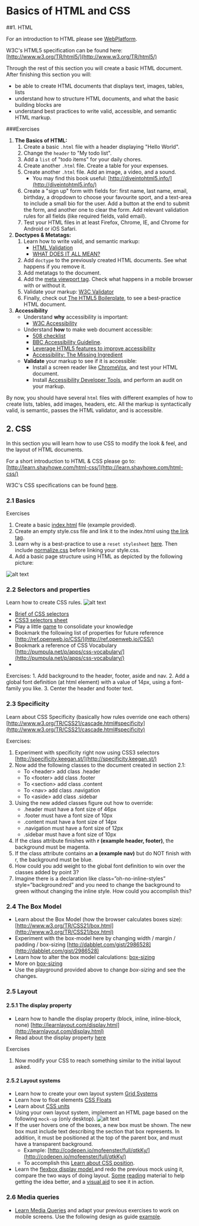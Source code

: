 # Basics of HTML and CSS

##1. HTML

For an introduction to HTML please see [WebPlatform](http://docs.webplatform.org/wiki/html/tutorials).

W3C's HTML5 specification can be found here: [http://www.w3.org/TR/html5/](http://www.w3.org/TR/html5/)

Through the rest of this section you will create a basic HTML document. After finishing this section you will: 

* be able to create HTML documents that displays text, images, tables, lists
* understand how to structure HTML documents, and what the basic building blocks are
* understand best practices to write valid, accessible, and semantic HTML markup.

###Exercises

1. **The Basics of HTML:** 
	1. Create a basic `.html` file with a header displaying "Hello World".
	2. Change the `header` to "My todo list".
	3. Add a `list` of "todo items" for your daily chores.
	4. Create another `.html` file. Create a table for your expenses.
	5. Create another `.html` file. Add an image, a video, and a sound.
		* You may find this book useful: [http://diveintohtml5.info/](http://diveintohtml5.info/)		
	6. Create a "sign up" form with fields for: first name, last name, email, birthday, a dropdown to choose your favourite sport, and a text-area to include a small bio for the user. Add a button at the end to submit the form, and another one to clear the form. Add relevant validation rules for all fields (like required fields, valid email).
	7. Test your HTML files in at least Firefox, Chrome, IE, and Chrome for Android or iOS Safari.
2. **Doctypes & Metatags:** 
	1. Learn how to write valid, and semantic markup:
		* [HTML Validation](https://docs.webplatform.org/wiki/guides/html_validation)
		* [WHAT DOES IT ALL MEAN?](http://diveintohtml5.info/semantics.html)
	2. Add `doctype` to the previously created HTML documents. See what happens if you remove it.
	3. Add metatags to the document.
	4. Add the [meta viewport tag](http://www.quirksmode.org/mobile/metaviewport/). Check what happens in a mobile browser with or without it.
	4. Validate your markup: [W3C Validator](http://validator.w3.org/)
	5. Finally, check out [The HTML5 Boilerplate](https://github.com/h5bp/html5-boilerplate), to see a best-practice HTML document.
3. **Accessibility** 
	* Understand **why** accessibility is important:
		* [W3C Accessibility](http://www.w3.org/standards/webdesign/accessibility)
	* Understand **how** to make web document accessible:
		* [508 checklist](http://webaim.org/standards/508/checklist)
		* [BBC Accessibility Guideline](http://www.bbc.co.uk/guidelines/futuremedia/accessibility/html/).
		* [Leverage HTML5 features to improve accessibility](http://www.w3.org/Talks/2014/0317-HTML5-A11Y/)
		* [Accessibility: The Missing Ingredient](http://alistapart.com/article/accessibility-the-missing-ingredient)
	* **Validate** your markup to see if it is accessible:
		* Install a screen reader like [ChromeVox](https://chrome.google.com/webstore/detail/chromevox/kgejglhpjiefppelpmljglcjbhoiplfn?hl=en), and test your HTML document.
		* Install [Accessibility Developer Tools](https://chrome.google.com/webstore/detail/accessibility-developer-t/fpkknkljclfencbdbgkenhalefipecmb?hl=en), and perform an audit on your markup.

By now, you should have several `html` files with different examples of how to create lists, tables, add images, headers, etc. All the markup is syntactically valid, is semantic, passes the HTML validator, and is accessible.

## 2. CSS
In this section you will learn how to use CSS to modify the look & feel, and the layout of HTML documents.

For a short introduction to HTML & CSS please go to: [http://learn.shayhowe.com/html-css/](http://learn.shayhowe.com/html-css/)

W3C's CSS specifications can be found [here](http://www.w3.org/TR/css-2010/).

### 2.1 Basics

Exercises

1. Create a basic [index.html](https://raw.githubusercontent.com/h5bp/html5-boilerplate/master/src/index.html) file (example provided).
2. Create an empty style.css file and link it to the index.html using [the link tag](https://developer.mozilla.org/en-US/docs/Web/HTML/Element/link#Examples).
3. Learn why is a best-practice to use a `reset stylesheet` [here](http://meyerweb.com/eric/tools/css/reset/). Then include [normalize.css](http://necolas.github.io/normalize.css/) before linking your style.css.
4. Add a basic page structure using HTML as depicted by the following picture:

![alt text](images/html5-structure.png "HTML5 structure")

### 2.2 Selectors and properties
Learn how to create CSS rules.
![alt text](images/anatomy-of-a-css-rule.gif "Anatomy of a CSS rule")

* [Brief of CSS selectors](http://www.sitepoint.com/web-foundations/css-selectors/)
* [CSS3 selectors sheet](http://www.w3.org/TR/css3-selectors/)
* Play a little [game](http://flukeout.github.io/) to consolidate your knowledge
* Bookmark the following list of properties for future reference [http://ref.openweb.io/CSS/](http://ref.openweb.io/CSS/)
* Bookmark a reference of CSS Vocabulary [http://pumpula.net/p/apps/css-vocabulary/](http://pumpula.net/p/apps/css-vocabulary/)
* 
Exercises:
    1. Add background to the header, footer, aside and nav.
    2. Add a global font definition (at html element) with a value of 14px, using a font-family you like.
    3. Center the header and footer text.

### 2.3 Specificity
Learn about CSS Specificity (basically how rules override one each others) [http://www.w3.org/TR/CSS21/cascade.html#specificity](http://www.w3.org/TR/CSS21/cascade.html#specificity)

Exercises:

1.	Experiment with specificity right now using CSS3 selectors [http://specificity.keegan.st/](http://specificity.keegan.st/)
2. Now add the following classes to the document created in section 2.1:
	* To &lt;header&gt;  add class .header
    * To &lt;footer&gt;  add class .footer
    * To &lt;section&gt;  add class .content
    * To &lt;nav&gt;  add class  .navigation
    * To &lt;aside&gt;  add class  .sidebar
3. Using the new added classes figure out how to override:
    * .header must have a font size of 46px
    * .footer must have a font size of 10px
    * .content must have a font size of 14px
    * .navigation must have a font size of 12px
    * .sidebar must have a font size of 10px
4. If the class attribute finishes with **r (example header, footer)**, the background must be magenta.
5. If the class attribute contains an **a (example nav)** but do NOT finish with r, the background must be blue.
6. How could you add weight to the global font definition to win over the classes added by point 3?
7. Imagine there is a declaration like class=”oh-no-inline-styles” style=”background:red” and you need to change the background to green without changing the inline style. How could you accomplish this?

### 2.4 The Box Model
* Learn about the Box Model (how the browser calculates boxes size): [http://www.w3.org/TR/CSS21/box.html](http://www.w3.org/TR/CSS21/box.html)
* Experiment with the box-model here by changing width / margin / padding / box-sizing [http://dabblet.com/gist/2986528](http://dabblet.com/gist/2986528)
* Learn how to alter the box model calculations: [box-sizing](http://quirksmode.org/css/user-interface/boxsizing.html)
* More on [box-sizing](http://adamschwartz.co/magic-of-css/chapters/1-the-box/)
* Use the playground provided above to change *box-sizing* and see the changes.

### 2.5 Layout

#### 2.5.1 The display property
* Learn how to handle the display property (block, inline, inline-block, none) [http://learnlayout.com/display.html](http://learnlayout.com/display.html)
* Read about the display property [here](http://adamschwartz.co/magic-of-css/chapters/2-layout/)

Exercises

1. Now modify your CSS to reach something similar to the initial layout asked.

#### 2.5.2 Layout systems
* Learn how to create your own layout system [Grid Systems](http://www.adamkaplan.me/grid/)
* Learn how to float elements [CSS Floats](http://alistapart.com/article/css-floats-101)
* Learn about [CSS units](http://alistapart.com/article/love-the-boring-bits-of-css)
* Using your own layout system, implement an HTML page based on the following `mock-up` (only desktop).
  ![alt text](images/example-layout.png)
* If the user hovers one of the boxes, a new box must be shown. The new box must include text describing the section that box represents. In addition, it must be positioned at the top of the parent box, and must have a transparent background.
	* Example: [http://codepen.io/mofeenster/full/qtkKy/](http://codepen.io/mofeenster/full/qtkKy/) 	
	* To accomplish this [Learn about CSS position](http://learnlayout.com/position.html).
* Learn the [flexbox display model](https://css-tricks.com/snippets/css/a-guide-to-flexbox/),and redo the previous mock using it, compare the two ways of doing layout. [Some](https://css-tricks.com/dont-overthink-flexbox-grids/) [reading](https://css-tricks.com/designing-a-product-page-layout-with-flexbox/) material to help getting the idea better, and a [visual aid](https://codepad.co/snippet/osAbiFAi) to see it in action.

### 2.6 Media queries
* [Learn Media Queries](http://css-tricks.com/css-media-queries/) and adapt your previous exercises to work on mobile screens. Use the following design as guide [example](http://mediaqueri.es/ity/).
